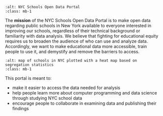 ```{image} res/wide-logo.png
:alt: NYC Schools Open Data Portal
:class: mb-1
```

The **mission** of the NYC Schools Open Data Portal is to make open data
regarding public schools in New York available to everyone interested in
improving our schools, regardless of their technical background or
familiarity with data analysis. We believe that fighting for educational
equity requires us to broaden the audience of who can use and analyze
data. Accordingly, we want to make educational data more accessible,
train people to use it, and demystify and remove the barriers to access.

```{image} res/segregation-map.png
:alt: map of schools in NYC plotted with a heat map based on segregation statistics
:class: mb-1
```
This portal is meant to:

- make it easier to access the data needed for analysis
- help people learn more about computer programming and data science through studying NYC school data
- encourage people to collaborate in examining data and publishing their findings


